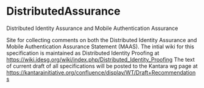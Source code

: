 # DistributedAssurance
 Distributed Identity Assurance and Mobile Authentication Assurance

Site for collecting comments on both the Distributed Identity Assurance and Mobile Authentication Assurance Statement (MAAS). The intial wiki for this specification is maintained as Distributed Identity Proofing at https://wiki.idesg.org/wiki/index.php/Distributed_Identity_Proofing The text of current draft of all specifications will be posted to the Kantara wg page at https://kantarainitiative.org/confluence/display/WT/Draft+Recommendations

